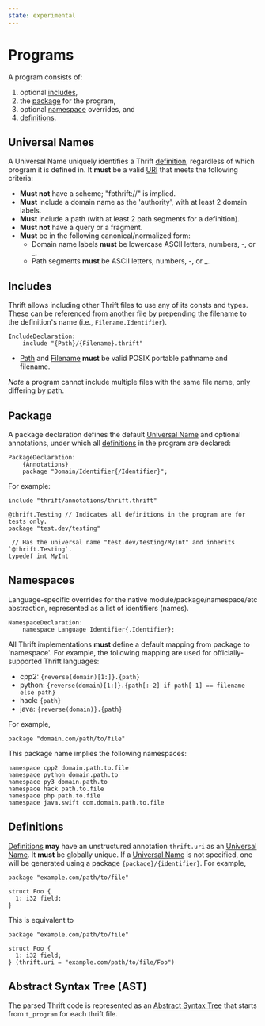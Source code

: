 ```yaml
---
state: experimental
---
```


# Programs

A program consists of:

1. optional [includes](#includes),
1. the [package](#package) for the program,
1. optional [namespace](#namespaces) overrides, and
1. [definitions](#definitions).

## Universal Names

A Universal Name uniquely identifies a Thrift [definition](index.md), regardless of which program it is defined in. It **must** be a valid [URI](https://tools.ietf.org/html/rfc3986) that meets the following criteria:

- **Must not** have a scheme; "fbthrift://" is implied.
- **Must** include a domain name as the 'authority', with at least 2 domain labels.
- **Must** include a path (with at least 2 path segments for a definition).
- **Must not** have a query or a fragment.
- **Must** be in the following canonical/normalized form:
  - Domain name labels **must** be lowercase ASCII letters, numbers, -, or _.
  - Path segments **must** be ASCII letters, numbers, -, or _.

## Includes

Thrift allows including other Thrift files to use any of its consts and types. These can be referenced from another file by prepending the filename to the definition's name (i.e., `Filename.Identifier`).

```
IncludeDeclaration:
    include "{Path}/{Filename}.thrift"
```

- [Path](https://pubs.opengroup.org/onlinepubs/9699919799/basedefs/V1_chap03.html#tag_03_271) and [Filename](https://pubs.opengroup.org/onlinepubs/9699919799/basedefs/V1_chap03.html#tag_03_170) **must** be valid POSIX portable pathname and filename.

*Note* a program cannot include multiple files with the same file name, only differing by path.

## Package

A package declaration defines the default [Universal Name](#universal-names) and optional annotations, under which all [definitions](#definitions) in the program are declared:

```
PackageDeclaration:
    {Annotations}
    package "Domain/Identifier{/Identifier}";
```

For example:

```
include "thrift/annotations/thrift.thrift"

@thrift.Testing // Indicates all definitions in the program are for tests only.
package "test.dev/testing"

 // Has the universal name "test.dev/testing/MyInt" and inherits `@thrift.Testing`.
typedef int MyInt
```

## Namespaces

Language-specific overrides for the native module/package/namespace/etc abstraction, represented as a list of identifiers (names).

```
NamespaceDeclaration:
    namespace Language Identifier{.Identifier};
```

All Thrift implementations **must** define a default mapping from package to 'namespace'. For example, the following mapping are used for officially-supported Thrift languages:

- cpp2: `{reverse(domain)[1:]}.{path}`
- python: `{reverse(domain)[1:]}.{path[:-2] if path[-1] == filename else path}`
- hack: `{path}`
- java: `{reverse(domain)}.{path}`

For example,

```
package "domain.com/path/to/file"
```

This package name implies the following namespaces:

```
namespace cpp2 domain.path.to.file
namespace python domain.path.to
namespace py3 domain.path.to
namespace hack path.to.file
namespace php path.to.file
namespace java.swift com.domain.path.to.file
```

## Definitions

[Definitions](../index.md) **may** have an unstructured annotation `thrift.uri` as an [Universal Name](#universal-names). It **must** be globally unique. If a [Universal Name](#universal-names) is not specified, one will be generated using a package `{package}/{identifier}`. For example,

```
package "example.com/path/to/file"

struct Foo {
  1: i32 field;
}
```

This is equivalent to

```
package "example.com/path/to/file"

struct Foo {
  1: i32 field;
} (thrift.uri = "example.com/path/to/file/Foo")
```

## Abstract Syntax Tree (AST)

The parsed Thrift code is represented as an [Abstract Syntax Tree](https://github.com/facebook/fbthrift/tree/main/thrift/compiler/ast) that starts from `t_program` for each thrift file.
